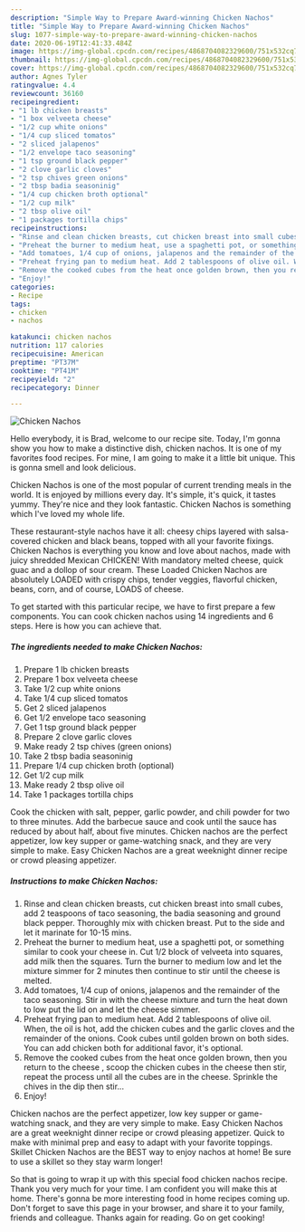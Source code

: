 ```yaml
---
description: "Simple Way to Prepare Award-winning Chicken Nachos"
title: "Simple Way to Prepare Award-winning Chicken Nachos"
slug: 1077-simple-way-to-prepare-award-winning-chicken-nachos
date: 2020-06-19T12:41:33.484Z
image: https://img-global.cpcdn.com/recipes/4868704082329600/751x532cq70/chicken-nachos-recipe-main-photo.jpg
thumbnail: https://img-global.cpcdn.com/recipes/4868704082329600/751x532cq70/chicken-nachos-recipe-main-photo.jpg
cover: https://img-global.cpcdn.com/recipes/4868704082329600/751x532cq70/chicken-nachos-recipe-main-photo.jpg
author: Agnes Tyler
ratingvalue: 4.4
reviewcount: 36160
recipeingredient:
- "1 lb chicken breasts"
- "1 box velveeta cheese"
- "1/2 cup white onions"
- "1/4 cup sliced tomatos"
- "2 sliced jalapenos"
- "1/2 envelope taco seasoning"
- "1 tsp ground black pepper"
- "2 clove garlic cloves"
- "2 tsp chives green onions"
- "2 tbsp badia seasoninig"
- "1/4 cup chicken broth optional"
- "1/2 cup milk"
- "2 tbsp olive oil"
- "1 packages tortilla chips"
recipeinstructions:
- "Rinse and clean chicken breasts, cut chicken breast into small cubes, add 2 teaspoons of taco seasoning, the badia seasoning and ground black pepper. Thoroughly mix with chicken breast. Put to the side and let it marinate for 10-15 mins."
- "Preheat the burner to medium heat, use a spaghetti pot, or something similar to cook your cheese in. Cut 1/2 block of velveeta into squares, add milk then the squares. Turn the burner to medium low and let the mixture simmer for 2 minutes then continue to stir until the cheese is melted."
- "Add tomatoes, 1/4 cup of onions, jalapenos and the remainder of the taco seasoning.  Stir in with the cheese mixture and turn the heat down to low put the lid on and let the cheese simmer."
- "Preheat frying pan to medium heat. Add 2 tablespoons of olive oil. When, the oil is hot, add the chicken cubes and the garlic cloves and the remainder of the onions. Cook cubes until golden brown on both sides. You can add chicken both for additional favor, it&#39;s optional."
- "Remove the cooked cubes from the heat once golden brown, then you return to the cheese , scoop the chicken cubes in the cheese then stir, repeat the process until all the cubes are in the cheese. Sprinkle the chives in the dip then stir..."
- "Enjoy!"
categories:
- Recipe
tags:
- chicken
- nachos

katakunci: chicken nachos 
nutrition: 117 calories
recipecuisine: American
preptime: "PT37M"
cooktime: "PT41M"
recipeyield: "2"
recipecategory: Dinner

---
```



![Chicken Nachos](https://img-global.cpcdn.com/recipes/4868704082329600/751x532cq70/chicken-nachos-recipe-main-photo.jpg)

Hello everybody, it is Brad, welcome to our recipe site. Today, I'm gonna show you how to make a distinctive dish, chicken nachos. It is one of my favorites food recipes. For mine, I am going to make it a little bit unique. This is gonna smell and look delicious.

Chicken Nachos is one of the most popular of current trending meals in the world. It is enjoyed by millions every day. It's simple, it's quick, it tastes yummy. They're nice and they look fantastic. Chicken Nachos is something which I've loved my whole life.

These restaurant-style nachos have it all: cheesy chips layered with salsa-covered chicken and black beans, topped with all your favorite fixings. Chicken Nachos is everything you know and love about nachos, made with juicy shredded Mexican CHICKEN! With mandatory melted cheese, quick guac and a dollop of sour cream. These Loaded Chicken Nachos are absolutely LOADED with crispy chips, tender veggies, flavorful chicken, beans, corn, and of course, LOADS of cheese.


To get started with this particular recipe, we have to first prepare a few components. You can cook chicken nachos using 14 ingredients and 6 steps. Here is how you can achieve that.

<!--inarticleads1-->

##### The ingredients needed to make Chicken Nachos:

1. Prepare 1 lb chicken breasts
1. Prepare 1 box velveeta cheese
1. Take 1/2 cup white onions
1. Take 1/4 cup sliced tomatos
1. Get 2 sliced jalapenos
1. Get 1/2 envelope taco seasoning
1. Get 1 tsp ground black pepper
1. Prepare 2 clove garlic cloves
1. Make ready 2 tsp chives (green onions)
1. Take 2 tbsp badia seasoninig
1. Prepare 1/4 cup chicken broth (optional)
1. Get 1/2 cup milk
1. Make ready 2 tbsp olive oil
1. Take 1 packages tortilla chips


Cook the chicken with salt, pepper, garlic powder, and chili powder for two to three minutes. Add the barbecue sauce and cook until the sauce has reduced by about half, about five minutes. Chicken nachos are the perfect appetizer, low key supper or game-watching snack, and they are very simple to make. Easy Chicken Nachos are a great weeknight dinner recipe or crowd pleasing appetizer. 

<!--inarticleads2-->

##### Instructions to make Chicken Nachos:

1. Rinse and clean chicken breasts, cut chicken breast into small cubes, add 2 teaspoons of taco seasoning, the badia seasoning and ground black pepper. Thoroughly mix with chicken breast. Put to the side and let it marinate for 10-15 mins.
1. Preheat the burner to medium heat, use a spaghetti pot, or something similar to cook your cheese in. Cut 1/2 block of velveeta into squares, add milk then the squares. Turn the burner to medium low and let the mixture simmer for 2 minutes then continue to stir until the cheese is melted.
1. Add tomatoes, 1/4 cup of onions, jalapenos and the remainder of the taco seasoning.  Stir in with the cheese mixture and turn the heat down to low put the lid on and let the cheese simmer.
1. Preheat frying pan to medium heat. Add 2 tablespoons of olive oil. When, the oil is hot, add the chicken cubes and the garlic cloves and the remainder of the onions. Cook cubes until golden brown on both sides. You can add chicken both for additional favor, it&#39;s optional.
1. Remove the cooked cubes from the heat once golden brown, then you return to the cheese , scoop the chicken cubes in the cheese then stir, repeat the process until all the cubes are in the cheese. Sprinkle the chives in the dip then stir...
1. Enjoy!


Chicken nachos are the perfect appetizer, low key supper or game-watching snack, and they are very simple to make. Easy Chicken Nachos are a great weeknight dinner recipe or crowd pleasing appetizer. Quick to make with minimal prep and easy to adapt with your favorite toppings. Skillet Chicken Nachos are the BEST way to enjoy nachos at home! Be sure to use a skillet so they stay warm longer! 

So that is going to wrap it up with this special food chicken nachos recipe. Thank you very much for your time. I am confident you will make this at home. There's gonna be more interesting food in home recipes coming up. Don't forget to save this page in your browser, and share it to your family, friends and colleague. Thanks again for reading. Go on get cooking!
